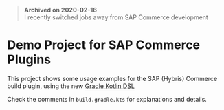 > **Archived on 2020-02-16**\
> I recently switched jobs away from SAP Commerce development

# Demo Project for SAP Commerce Plugins

This project shows some usage examples for the SAP (Hybris) Commerce build plugin,
using the new [Gradle Kotlin DSL][dsl]

Check the comments in `build.gradle.kts` for explanations and details.

[dsl]: https://docs.gradle.org/current/userguide/kotlin_dsl.html
